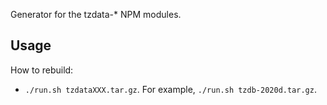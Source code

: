 
Generator for the tzdata-* NPM modules.


## Usage
How to rebuild:

- `./run.sh tzdataXXX.tar.gz`. For example, `./run.sh tzdb-2020d.tar.gz`.
